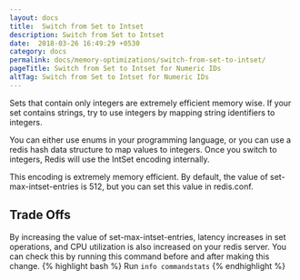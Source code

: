 ```yaml
---
layout: docs
title:  Switch from Set to Intset
description: Switch from Set to Intset
date:  2018-03-26 16:49:29 +0530
category: docs
permalink: docs/memory-optimizations/switch-from-set-to-intset/
pageTitle: Switch from Set to Intset for Numeric IDs
altTag: Switch from Set to Intset for Numeric IDs
---
```


Sets that contain only integers are extremely efficient memory wise. If your set contains strings, try to use integers by mapping string identifiers to integers.

You can either use enums in your programming language, or you can use a redis hash data structure to map values to integers. Once you switch to integers, Redis will use the IntSet encoding internally.

This encoding is extremely memory efficient. By default, the value of set-max-intset-entries is 512, but you can set this value in redis.conf.

## Trade Offs

By increasing the value of set-max-intset-entries, latency increases in set operations, and CPU utilization is also increased on your redis server. You can check this by running this command before and after making this change.
{% highlight bash %}
Run `info commandstats`
{% endhighlight %}
